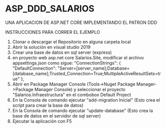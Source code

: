 # ASP_DDD_SALARIOS
UNA APLICACION DE ASP.NET CORE IMPLEMENTANDO EL PATRON DDD

INSTRUCCIONES PARA CORRER EL EJEMPLO

1) Clonar o descargar el Repositorio en alguna carpeta local
2) Abrir la solución en visual studio 2019
3) Crear una base de datos en sql server (express)
4) en proyecto web asp.net core Salarios.Site, modificar el archivo appsettings.json como sigue:
   "ConnectionStrings": {
    "DefaultConnection": "Server=[server_name];Database=[database_name];Trusted_Connection=True;MultipleActiveResultSets=true"
  },
5) Abrir en Package Manager Console (Tools->Nuget Package Manager->Package Manager Console) y seleccionar el proyecto "Salarios.Infraestructura" 
   en el combobox Default Project
6) En la Consola de comando ejecutar "add-migration Inicial" (Esto crea el script para crear la base de datos)
7) En la Consola de comando ejecutar "update-database" (Esto crea la base de datos en el servidor de sql server)
8) Ejecutar la aplicación con F5
 
  
